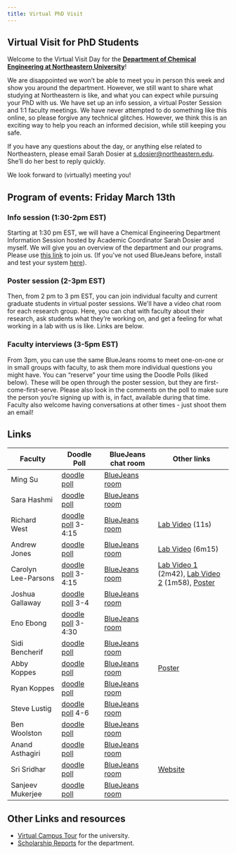 ```yaml
---
title: Virtual PhD Visit
---
```


## Virtual Visit for PhD Students

Welcome to the Virtual Visit Day for the **[Department of Chemical Engineering at Northeastern University](https://che.northeastern.edu)**!

We are disappointed we won’t be able to meet you in person this week and show you around the department. However, we still want to share what studying at Northeastern is like, and what you can expect while pursuing your PhD with us. We have set up an info session, a virtual Poster Session and 1:1 faculty meetings. We have never attempted to do something like this online, so please forgive any technical glitches. However, we think this is an exciting way to help you reach an informed decision, while still keeping you safe.

If you have any questions about the day, or anything else related to Northeastern, please email Sarah Dosier at s.dosier@northeastern.edu. She’ll do her best to reply quickly.

We look forward to (virtually) meeting you!

## Program of events: Friday March 13th

### Info session (1:30-2pm EST)
Starting at 1:30 pm EST, we will have a Chemical Engineering Department Information Session hosted by Academic Coordinator Sarah Dosier and myself. We will give you an overview of the department and our programs. Please use [this link](https://bluejeans.com/735844639) to join us. (If you've not used BlueJeans before, install and test your system [here](https://bluejeans.com/111/new)). 

### Poster session (2-3pm EST)
Then, from 2 pm to 3 pm EST, you can join individual faculty and current graduate students in virtual poster sessions. We'll have a video chat room for each research group. Here, you can chat with faculty about their research, ask students what they’re working on, and get a feeling for what working in a lab with us is like. Links are below.

### Faculty interviews (3-5pm EST)
From 3pm, you can use the same BlueJeans rooms to meet one-on-one or in small groups with faculty, to ask them more individual questions you might have. You can “reserve” your time using the Doodle Polls (liked below). These will be open through the poster session, but they are first-come-first-serve. Please also look in the comments on the poll to make sure the person you’re signing up with is, in fact, available during that time. Faculty also welcome having conversations at other times - just shoot them an email! 


## Links

Faculty | Doodle Poll | BlueJeans chat room | Other links
----|-----|-----|-----
Ming Su | [doodle poll](https://doodle.com/poll/cqqgif5fyph56m25)  | [BlueJeans room](https://bluejeans.com/768148658) 
Sara Hashmi | [doodle poll](https://doodle.com/poll/k7yfybi8dc5i54q9)  | [BlueJeans room](https://bluejeans.com/494742818) 
Richard West | [doodle poll](https://doodle.com/poll/fwkhr2bg3mkh7gw7) 3-4:15 | [BlueJeans room](https://bluejeans.com/178621796) | [Lab Video](https://www.dropbox.com/s/mu2ko2gzqpy6k3u/Richard%20West%20-%20CoMoChEng.mov?dl=0) (11s)
Andrew Jones | [doodle poll](https://doodle.com/poll/qehzdkqtqucrgkri)  | [BlueJeans room](https://bluejeans.com/790668326) | [Lab Video](https://www.dropbox.com/s/1z3n282a5bz1shh/Andrew%20Jones%20-%20Joshua%20Prince%20-%20Untitled%20Project%20%E2%80%90%20Made%20with%20Clipchamp.mp4?dl=0) (6m15)
Carolyn Lee-Parsons | [doodle poll](https://doodle.com/poll/m4zc4ezek9mmabsc) 3-4:15 | [BlueJeans room](https://bluejeans.com/225878738) | [Lab Video 1](https://www.dropbox.com/s/knhpsh3hha3zo7j/Carolyn%20Lee-Parsons%20-%20Lee-Parsons%20Lab%20Tour%20part%201.mov?dl=0) (2m42), [Lab Video 2](https://www.dropbox.com/s/6wllpc4nv48vqkx/Carolyn%20Lee-Parsons%20-%20Lee-Parsons%20Lab%20Tour%20part%202.mov?dl=0) (1m58), [Poster](https://www.dropbox.com/s/lji52jl5y8nk6eb/Carolyn%20Lee-Parsons%20-%202020%20Lee-Parsons%20Research%20Group%20Poster.pdf?dl=0)
Joshua Gallaway | [doodle poll](https://doodle.com/poll/eic9qqy9yxqh55yc) 3-4 | [BlueJeans room](https://bluejeans.com/677349709) 
Eno Ebong | [doodle poll](https://doodle.com/poll/55khp46xugxh84fu) 3-4:30 | [BlueJeans room](https://bluejeans.com/971981002) 
Sidi Bencherif | [doodle poll](https://doodle.com/poll/hc8ckrhtp8ich2by)  | [BlueJeans room](https://bluejeans.com/609984239) 
Abby Koppes | [doodle poll](https://doodle.com/poll/gks5yyfpbzsyfmmw)  | [BlueJeans room](https://bluejeans.com/576476819) | [Poster](https://www.dropbox.com/s/c8mifbsrfzq66xa/Abigail%20Koppes%20-%20Koppes%20ABNEL%20Poster%20uFluid%20landscape.pdf?dl=0)
Ryan Koppes | [doodle poll](https://doodle.com/poll/k8q78qfrxhkpi8wu)  | [BlueJeans room](https://bluejeans.com/349517527) 
Steve Lustig | [doodle poll](https://doodle.com/poll/sruz8qecc5ycxfmr) 4-6 | [BlueJeans room](https://bluejeans.com/433720950) 
Ben Woolston | [doodle poll](https://doodle.com/poll/64s4tefrms25c8c7)  | [BlueJeans room](https://bluejeans.com/245284758) 
Anand Asthagiri | [doodle poll](https://doodle.com/poll/s8vw75mhute2wm5z)  | [BlueJeans room](https://bluejeans.com/449477617) 
Sri Sridhar | [doodle poll](https://doodle.com/poll/m5n9ve3xpkfr8gdt)  | [BlueJeans room](https://bluejeans.com/571113460) | [Website](http://srinivassridhar.com)
Sanjeev Mukerjee | [doodle poll](https://doodle.com/poll/zxehw5g8yn8tpket)  | [BlueJeans room](https://bluejeans.com/139826846) 

## Other Links and resources

- [Virtual Campus Tour](https://www.youvisit.com/tour/northeastern) for the university.
- [Scholarship Reports](https://che.northeastern.edu/faculty/scholarship-reports/) for the department.
